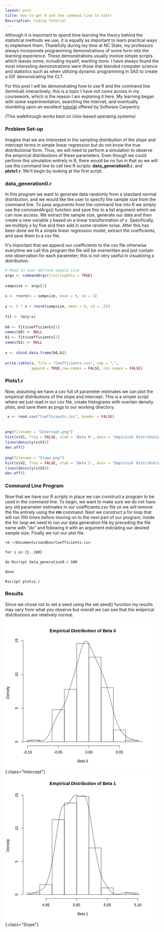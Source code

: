 ```yaml
---
layout: post
title: How to get R and the command line to talk!
Description: Coding Tutorial
---
```


Although it is important to spend time learning the theory behind the statistical methods we use, it is equally as important to learn practical ways to implement them. Thankfully during my time at NC State, my professors always incorporate programming demonstrations of some form into the learning experience. These demonstrations usually involve simple scripts which leaves some, including myself, wanting more. I have always found the most interesting demonstrations were those that blended computer science and statistics such as when utilizing dynamic programming in SAS to create a GIF demonstrating the CLT. 

For this post I will be demonstrating how to use R and the command line (terminal) interactively; this is a topic I have not come across in my coursework, which is the reason I am exploring it here. My learning began with some experimentation, searching the internet, and eventually stumbling upon an excellent [tutorial](http://swcarpentry.github.io/r-novice-inflammation/05-cmdline/index.html) offered by Software Carpentry.

(This walkthrough works best on Unix-based operating systems)

### Problem Set-up

Imagine that we are interested in the sampling distribution of the slope and intercept terms in simple linear regression but do not know the true distributional form. Thus, we will need to perform a simulation to observe the empirical distributions of these parameters. Even though we could perform this simulation entirely in R, there would be no fun in that so we will use the command line to call two R scripts: **data_generation0.r**, and **plots1.r**. We'll begin by looking at the first script.

### data_generation0.r
In this program we want to generate data randomly from a standard normal distribution, and we would like the user to specify the sample size from the command line. To pass arguments from the command line into R we simply use the commandArgs() function and save this to a list argument which we can now access. We extract the sample size, generate our data and then create a new variable y based on a linear transformation of x. Specifically, we multiply x by five and then add in some random noise. After this has been done we fit a simple linear regression model, extract the coefficients, and save them to a csv file.

It's important that we append our coefficients to the csv file otherwise everytime we call this program the file will be overwritten and just contain one observation for each parameter; this is not very useful in visualizing a distribution.

```r      
# Read in user defined sample size
args <- commandArgs(trailingOnly = TRUE)

sampsize <- args[1]

x <- rnorm(n = sampsize, mean = 0, sd = 1)

y <- 5 * x + rnorm(sampsize, mean = 0, sd = .25)

fit <- lm(y~x)

b0 <- fit$coefficients[1]
names(b0) <- NULL
b1 <- fit$coefficients[2]
names(b1) <- NULL

x <- cbind.data.frame(b0,b1)

write.table(x, file = "Coefficients.csv", sep = ",",
            append = TRUE,row.names = FALSE, col.names = FALSE)
```           

### Plots1.r
Now, assuming we have a csv full of parameter estimates we can plot the empirical distributions of the slope and intercept. This is a simple script where we just read in our csv file, create histograms with overlain density plots, and save them as pngs to our working directory.

```r       
 x <- read.csv("Coefficients.csv", header = FALSE)
 

png(filename = "Intercept.png")
hist(x$V1, freq = FALSE, xlab = 'Beta 0', main = 'Empirical Distribution of Beta 0')
lines(density(x$V1))
dev.off()

png(filename = "Slope.png")
hist(x$V2, freq = FALSE, xlab = 'Beta 1', main = 'Empirical Distribution of Beta 1')
lines(density(x$V2))
dev.off()
```     

### Command Line Program
Now that we have our R scripts in place we can construct a program to be used in the command line. To begin, we want to make sure we do not have any old parameter estimates in our coefficients.csv file so we will remove the file entirely using the **rm** command. Next we construct a for loop that will run 100 times before moving on to the next part of our program; inside the for loop we need to run our data generation file by preceding the file name with "do" and following it with an argument indciating our desired sample size. Finally we run our plot file.

```        
rm ~/Documents/sandbox/Coefficients.csv

for i in {1..100}

do Rscript data_generation0.r 100

done

Rscript plots1.r
```     

### Results

Since we chose not to set a seed using the set.seed() function my results may vary from what you observe but overall we can see that the empirical distributions are relatively normal. 

![Intercept](/images/Intercept.png){:class="Intercept"}
![Slope](/images/Slope.png){:class="Slope"}
